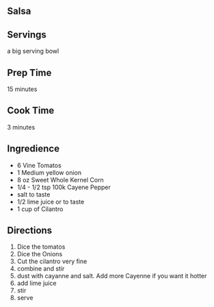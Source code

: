 ## Salsa 

## Servings 

a big serving bowl 

## Prep Time 

15 minutes 

## Cook Time 

3 minutes 

## Ingredience 
* 6 Vine Tomatos 
* 1 Medium yellow onion 
* 8 oz Sweet Whole Kernel Corn 
* 1/4 - 1/2 tsp 100k Cayene Pepper 
* salt to taste 
* 1/2 lime juice or to taste 
* 1 cup of Cilantro 
## Directions
1. Dice the tomatos 
2. Dice the Onions 
3. Cut the cilantro very fine 
4. combine and stir 
5. dust with cayanne and salt. Add more Cayenne if you want it hotter 
6. add lime juice 
7. stir 
8. serve


